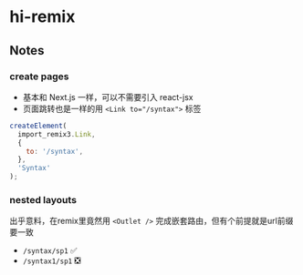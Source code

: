 # hi-remix

## Notes

### create pages

- 基本和 Next.js 一样，可以不需要引入 react-jsx
- 页面跳转也是一样的用 `<Link to="/syntax">` 标签

```js
createElement(
  import_remix3.Link,
  {
    to: '/syntax',
  },
  'Syntax'
);
```

### nested layouts

出乎意料，在remix里竟然用 `<Outlet />` 完成嵌套路由，但有个前提就是url前缀要一致

- `/syntax/sp1`  ✅
- `/syntax1/sp1` ❎
